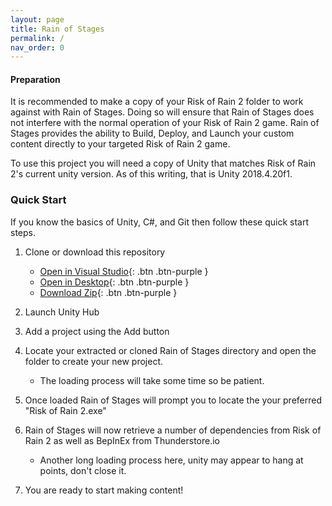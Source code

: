 ```yaml
---
layout: page
title: Rain of Stages
permalink: /
nav_order: 0
---
```


#### Preparation

It is recommended to make a copy of your Risk of Rain 2 folder to work against with Rain of Stages.
Doing so will ensure that Rain of Stages does not interfere with the normal operation of your Risk of Rain 2 game.
Rain of Stages provides the ability to Build, Deploy, and Launch your custom content directly to your targeted Risk of Rain 2 game.

To use this project you will need a copy of Unity that matches Risk of Rain 2's current unity version. As of this writing, that is Unity 2018.4.20f1.

### Quick Start
 If you know the basics of Unity, C#, and Git then follow these quick start steps.
 1. Clone or download this repository 
	* [Open in Visual Studio](git-client://clone?repo=https://github.com/PassivePicasso/Rain-of-Stages){: .btn .btn-purple }
	* [Open in Desktop](github-windows://openRepo/https://github.com/PassivePicasso/Rain-of-Stages){: .btn .btn-purple }
	* [Download Zip](https://github.com/PassivePicasso/Rain-of-Stages/archive/master.zip){: .btn .btn-purple }
 	  
 1. Launch Unity Hub
 1. Add a project using the Add button
 1. Locate your extracted or cloned Rain of Stages directory and open the folder to create your new project.
     * The loading process will take some time so be patient.
 1. Once loaded Rain of Stages will prompt you to locate the your preferred "Risk of Rain 2.exe" 
 1. Rain of Stages will now retrieve a number of dependencies from Risk of Rain 2 as well as BepInEx from Thunderstore.io
     * Another long loading process here, unity may appear to hang at points, don't close it.
 1. You are ready to start making content!
